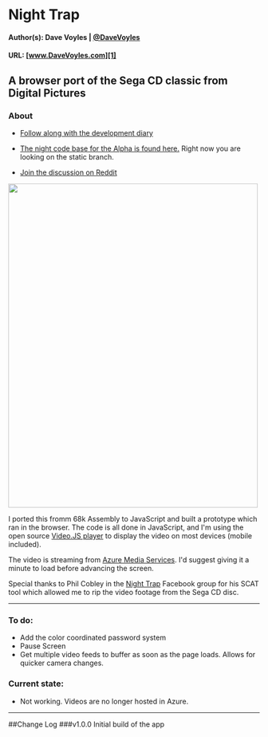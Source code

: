 # Night Trap
#### Author(s): Dave Voyles | [@DaveVoyles](http://www.twitter.com/DaveVoyles)
#### URL: [www.DaveVoyles.com][1]

A browser port of the Sega CD classic from Digital Pictures 
----------
### About
- [Follow along with the development diary](http://www.davevoyles.com/2015/07/16/deconstructing-night-trap/)

- [The night code base for the Alpha is found here.](https://github.com/DaveVoyles/Night-Trap/tree/alpha) Right now you are looking on the static branch.

- [Join the discussion on Reddit](https://www.reddit.com/r/gamedev/comments/3d9m9x/i_ported_night_trap_to_the_browser_today/)

<img src="http://s.emuparadise.org/Sega%20CD/Box%20Scans/Night%20Trap%20(32X)%20(U)%20(Front).jpg" width="500" height="650">

I ported this fromm 68k Assembly to JavaScript and built a prototype which ran in the browser. The code is all done in JavaScript, and I'm using the open source [Video.JS player](http://www.videojs.com/) to display the video on most devices (mobile included). 

The video is streaming from [Azure Media Services](http://www.davevoyles.com/?s=azure+media+services). I'd suggest giving it a minute to load before advancing the screen. 

Special thanks to Phil Cobley in the [Night Trap](https://www.facebook.com/groups/NightTrap/) Facebook group for his SCAT tool which allowed me to rip the video footage from the Sega CD disc. 

----------
### To do:

- Add the color coordinated password system
- Pause Screen
- Get multiple video feeds to buffer as soon as the page loads. Allows for quicker camera changes.

### Current state:
- Not working. Videos are no longer hosted in Azure.
----------

##Change Log
###v1.0.0
Initial build of the app


  [1]: http://www.daveVoyles.com "My website"
